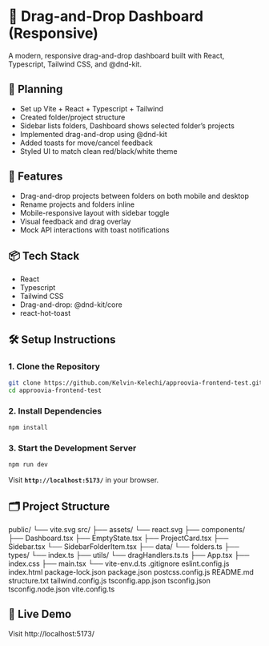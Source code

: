 # 🧩 Drag-and-Drop Dashboard (Responsive)

A modern, responsive drag-and-drop dashboard built with React, Typescript, Tailwind CSS, and @dnd-kit.

## 🧠 Planning

- Set up Vite + React + Typescript + Tailwind
- Created folder/project structure
- Sidebar lists folders, Dashboard shows selected folder’s projects
- Implemented drag-and-drop using @dnd-kit
- Added toasts for move/cancel feedback
- Styled UI to match clean red/black/white theme

## 🚀 Features

- Drag-and-drop projects between folders on both mobile and desktop
- Rename projects and folders inline
- Mobile-responsive layout with sidebar toggle
- Visual feedback and drag overlay
- Mock API interactions with toast notifications

## 📦 Tech Stack

- React
- Typescript
- Tailwind CSS
- Drag-and-drop: @dnd-kit/core
- react-hot-toast

## 🛠️ Setup Instructions

### 1. Clone the Repository

```bash
git clone https://github.com/Kelvin-Kelechi/approovia-frontend-test.git
cd approovia-frontend-test
```

### 2. Install Dependencies

```sh
npm install

```

### 3. Start the Development Server

```sh
npm run dev

```

Visit **`http://localhost:5173/`** in your browser.

## 🗂️ Project Structure

public/
    └── vite.svg
src/
    ├── assets/
        └── react.svg
    ├── components/
        ├── Dashboard.tsx
        ├── EmptyState.tsx
        ├── ProjectCard.tsx
        ├── Sidebar.tsx
        └── SidebarFolderItem.tsx
    ├── data/
        └── folders.ts
    ├── types/
        └── index.ts
    ├── utils/
        └── dragHandlers.ts.ts
    ├── App.tsx
    ├── index.css
    ├── main.tsx
    └── vite-env.d.ts
.gitignore
eslint.config.js
index.html
package-lock.json
package.json
postcss.config.js
README.md
structure.txt
tailwind.config.js
tsconfig.app.json
tsconfig.json
tsconfig.node.json
vite.config.ts

## 🔗 Live Demo

Visit http://localhost:5173/
